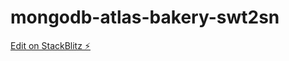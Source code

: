 # mongodb-atlas-bakery-swt2sn

[Edit on StackBlitz ⚡️](https://stackblitz.com/edit/mongodb-atlas-bakery-ptusec)